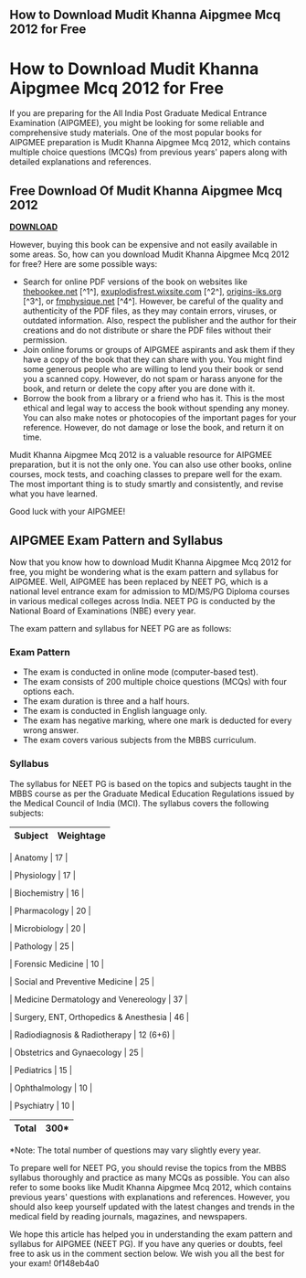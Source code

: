 ## How to Download Mudit Khanna Aipgmee Mcq 2012 for Free

  
# How to Download Mudit Khanna Aipgmee Mcq 2012 for Free
 
If you are preparing for the All India Post Graduate Medical Entrance Examination (AIPGMEE), you might be looking for some reliable and comprehensive study materials. One of the most popular books for AIPGMEE preparation is Mudit Khanna Aipgmee Mcq 2012, which contains multiple choice questions (MCQs) from previous years' papers along with detailed explanations and references.
 
## Free Download Of Mudit Khanna Aipgmee Mcq 2012


[**DOWNLOAD**](https://www.google.com/url?q=https%3A%2F%2Ftlniurl.com%2F2tKDr6&sa=D&sntz=1&usg=AOvVaw2W6HR1yXc-_b7r9qy-Pk2g)

 
However, buying this book can be expensive and not easily available in some areas. So, how can you download Mudit Khanna Aipgmee Mcq 2012 for free? Here are some possible ways:
 
- Search for online PDF versions of the book on websites like [thebookee.net](https://thebookee.net/ai/aipgmee-mudit-khanna-2012-free-pdf) [^1^], [exuplodisfrest.wixsite.com](https://exuplodisfrest.wixsite.com/abbarroper/post/free-download-of-mudit-khanna-aipgmee-mcq-2012) [^2^], [origins-iks.org](https://www.origins-iks.org/wp-content/uploads/2022/07/Free_Download_Of_Mudit_Khanna_Aipgmee_Mcq_2012.pdf) [^3^], or [fmphysique.net](https://www.fmphysique.net/profile/parlinsalisberry/profile) [^4^]. However, be careful of the quality and authenticity of the PDF files, as they may contain errors, viruses, or outdated information. Also, respect the publisher and the author for their creations and do not distribute or share the PDF files without their permission.
- Join online forums or groups of AIPGMEE aspirants and ask them if they have a copy of the book that they can share with you. You might find some generous people who are willing to lend you their book or send you a scanned copy. However, do not spam or harass anyone for the book, and return or delete the copy after you are done with it.
- Borrow the book from a library or a friend who has it. This is the most ethical and legal way to access the book without spending any money. You can also make notes or photocopies of the important pages for your reference. However, do not damage or lose the book, and return it on time.

Mudit Khanna Aipgmee Mcq 2012 is a valuable resource for AIPGMEE preparation, but it is not the only one. You can also use other books, online courses, mock tests, and coaching classes to prepare well for the exam. The most important thing is to study smartly and consistently, and revise what you have learned.
 
Good luck with your AIPGMEE!
  
## AIPGMEE Exam Pattern and Syllabus
 
Now that you know how to download Mudit Khanna Aipgmee Mcq 2012 for free, you might be wondering what is the exam pattern and syllabus for AIPGMEE. Well, AIPGMEE has been replaced by NEET PG, which is a national level entrance exam for admission to MD/MS/PG Diploma courses in various medical colleges across India. NEET PG is conducted by the National Board of Examinations (NBE) every year.
 
The exam pattern and syllabus for NEET PG are as follows:
 
### Exam Pattern

- The exam is conducted in online mode (computer-based test).
- The exam consists of 200 multiple choice questions (MCQs) with four options each.
- The exam duration is three and a half hours.
- The exam is conducted in English language only.
- The exam has negative marking, where one mark is deducted for every wrong answer.
- The exam covers various subjects from the MBBS curriculum.

### Syllabus
 
The syllabus for NEET PG is based on the topics and subjects taught in the MBBS course as per the Graduate Medical Education Regulations issued by the Medical Council of India (MCI). The syllabus covers the following subjects:

| Subject | Weightage |
| --- | --- |

| Anatomy | 17 |

| Physiology | 17 |

| Biochemistry | 16 |

| Pharmacology | 20 |

| Microbiology | 20 |

| Pathology | 25 |

| Forensic Medicine | 10 |

| Social and Preventive Medicine | 25 |

| Medicine Dermatology and Venereology | 37 |

| Surgery, ENT, Orthopedics & Anesthesia | 46 |

| Radiodiagnosis & Radiotherapy | 12 (6+6) |

| Obstetrics and Gynaecology | 25 |

| Pediatrics | 15 |

| Ophthalmology | 10 |

| Psychiatry | 10 |

| Total | 300\* |
| --- | --- |

\*Note: The total number of questions may vary slightly every year.
  
To prepare well for NEET PG, you should revise the topics from the MBBS syllabus thoroughly and practice as many MCQs as possible. You can also refer to some books like Mudit Khanna Aipgmee Mcq 2012, which contains previous years' questions with explanations and references. However, you should also keep yourself updated with the latest changes and trends in the medical field by reading journals, magazines, and newspapers.
  
We hope this article has helped you in understanding the exam pattern and syllabus for AIPGMEE (NEET PG). If you have any queries or doubts, feel free to ask us in the comment section below. We wish you all the best for your exam!
 0f148eb4a0
